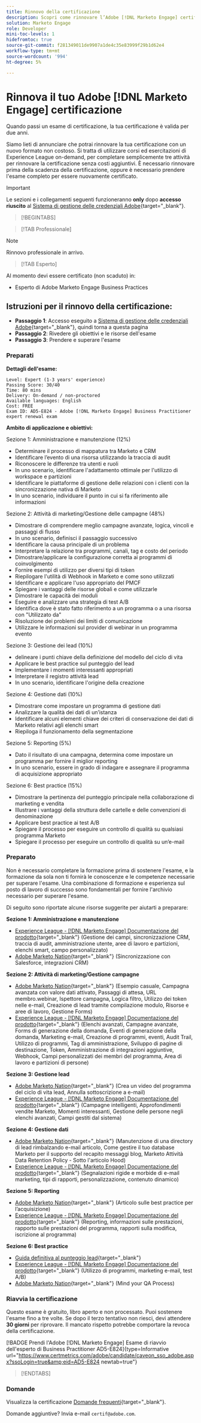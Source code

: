 ```yaml
---
title: Rinnovo della certificazione
description: Scopri come rinnovare l’Adobe [!DNL Marketo Engage] certificazione prima della scadenza.
solution: Marketo Engage
role: Developer
mini-toc-levels: 1
hidefromtoc: true
source-git-commit: f281349011de9907a1de4c35e83999f29b1d62e4
workflow-type: tm+mt
source-wordcount: '994'
ht-degree: 5%

---
```


# Rinnova il tuo Adobe [!DNL Marketo Engage] certificazione

Quando passi un esame di certificazione, la tua certificazione è valida per due anni.

Siamo lieti di annunciare che potrai rinnovare la tua certificazione con un nuovo formato non costoso. Si tratta di utilizzare corsi ed esercitazioni di Experience League on-demand, per completare semplicemente tre attività per rinnovare la certificazione senza costi aggiuntivi. È necessario rinnovare prima della scadenza della certificazione, oppure è necessario prendere l&#39;esame completo per essere nuovamente certificato.

>[!IMPORTANT]
>
>Le sezioni e i collegamenti seguenti funzioneranno **only** dopo **accesso riuscito** al [Sistema di gestione delle credenziali Adobe](http://www.certmetrics.com/adobe){target="_blank"}.

>[!BEGINTABS]

>[!TAB Professionale]

>[!NOTE]
>
>Rinnovo professionale in arrivo.

>[!TAB Esperto]

Al momento devi essere certificato (non scaduto) in:

* Esperto di Adobe Marketo Engage Business Practices

## Istruzioni per il rinnovo della certificazione:

* **Passaggio 1**: Accesso eseguito a [Sistema di gestione delle credenziali Adobe](http://www.certmetrics.com/adobe){target="_blank"}, quindi torna a questa pagina
* **Passaggio 2**: Rivedere gli obiettivi e le risorse dell&#39;esame
* **Passaggio 3**: Prendere e superare l&#39;esame

### Preparati

**Dettagli dell&#39;esame:**

```
Level: Expert (1-3 years' experience)
Passing Score: 30/40
Time: 80 mins
Delivery: On-demand / non-proctored
Available languages: English
Cost: FREE
Exam ID: AD5-E824 - Adobe [!DNL Marketo Engage] Business Practitioner expert renewal exam
```

**Ambito di applicazione e obiettivi:**

Sezione 1: Amministrazione e manutenzione (12%)

* Determinare il processo di mappatura tra Marketo e CRM
* Identificare l’evento di una risorsa utilizzando la traccia di audit
* Riconoscere le differenze tra utenti e ruoli
* In uno scenario, identificare l&#39;adattamento ottimale per l&#39;utilizzo di workspace e partizioni
* Identificare le piattaforme di gestione delle relazioni con i clienti con la sincronizzazione nativa di Marketo
* In uno scenario, individuare il punto in cui si fa riferimento alle informazioni

Sezione 2: Attività di marketing/Gestione delle campagne (48%)

* Dimostrare di comprendere meglio campagne avanzate, logica, vincoli e passaggi di flusso
* In uno scenario, definisci il passaggio successivo
* Identificare la causa principale di un problema
* Interpretare la relazione tra programmi, canali, tag e costo del periodo
* Dimostrare/applicare la configurazione corretta ai programmi di coinvolgimento
* Fornire esempi di utilizzo per diversi tipi di token
* Riepilogare l&#39;utilità di Webhook in Marketo e come sono utilizzati
* Identificare e applicare l&#39;uso appropriato del PMCF
* Spiegare i vantaggi delle risorse globali e come utilizzarle
* Dimostrare le capacità dei moduli
* Eseguire e analizzare una strategia di test A/B
* Identifica dove è stato fatto riferimento a un programma o a una risorsa con &quot;Utilizzato da&quot;
* Risoluzione dei problemi dei limiti di comunicazione
* Utilizzare le informazioni sul provider di webinar in un programma evento

Sezione 3: Gestione dei lead (10%)

* delineare i punti chiave della definizione del modello del ciclo di vita
* Applicare le best practice sul punteggio del lead
* Implementare i momenti interessanti appropriati
* Interpretare il registro attività lead
* In uno scenario, identificare l&#39;origine della creazione

Sezione 4: Gestione dati (10%)

* Dimostrare come impostare un programma di gestione dati
* Analizzare la qualità dei dati di un’istanza
* Identificare alcuni elementi chiave dei criteri di conservazione dei dati di Marketo relativi agli elenchi smart
* Riepiloga il funzionamento della segmentazione

Sezione 5: Reporting (5%)

* Dato il risultato di una campagna, determina come impostare un programma per fornire il miglior reporting
* In uno scenario, essere in grado di indagare e assegnare il programma di acquisizione appropriato

Sezione 6: Best practice (15%)

* Dimostrare la pertinenza del punteggio principale nella collaborazione di marketing e vendita
* Illustrare i vantaggi della struttura delle cartelle e delle convenzioni di denominazione
* Applicare best practice ai test A/B
* Spiegare il processo per eseguire un controllo di qualità su qualsiasi programma Marketo
* Spiegare il processo per eseguire un controllo di qualità su un’e-mail

### Preparato

Non è necessario completare la formazione prima di sostenere l&#39;esame, e la formazione da sola non ti fornirà le conoscenze e le competenze necessarie per superare l&#39;esame. Una combinazione di formazione e esperienza sul posto di lavoro di successo sono fondamentali per fornire l&#39;archivio necessario per superare l&#39;esame.

Di seguito sono riportate alcune risorse suggerite per aiutarti a preparare:

**Sezione 1: Amministrazione e manutenzione**

* [Experience League - [!DNL Marketo Engage] Documentazione del prodotto](https://experienceleague.adobe.com/docs/marketo/using/home.html?lang=it){target="_blank"} (Gestione dei campi, sincronizzazione CRM, traccia di audit, amministrazione utente, aree di lavoro e partizioni, elenchi smart, campo personalizzato)
* [Adobe Marketo Nation](https://nation.marketo.com/t5/products/ct-p/products){target="_blank"} (Sincronizzazione con Salesforce, integrazioni CRM)

**Sezione 2: Attività di marketing/Gestione campagne**

* [Adobe Marketo Nation](https://nation.marketo.com/t5/products/ct-p/products){target="_blank"} (Esempio casuale, Campagna avanzata con valore dati attivato, Passaggi di attesa, URL membro.webinar, Ispettore campagna, Logica filtro, Utilizzo dei token nelle e-mail, Creazione di lead tramite compilazione modulo, Risorse e aree di lavoro, Gestione Forms)
* [Experience League - [!DNL Marketo Engage] Documentazione del prodotto](https://experienceleague.adobe.com/docs/marketo/using/home.html?lang=it){target="_blank"} (Elenchi avanzati, Campagne avanzate, Forms di generazione della domanda, Eventi di generazione della domanda, Marketing e-mail, Creazione di programmi, eventi, Audit Trail, Utilizzo di programmi, Tag di amministrazione, Sviluppo di pagine di destinazione, Token, Amministrazione di integrazioni aggiuntive, Webhook, Campi personalizzati dei membri del programma, Area di lavoro e partizioni di persone)

**Sezione 3: Gestione lead**

* [Adobe Marketo Nation](https://nation.marketo.com/t5/products/ct-p/products){target="_blank"} (Crea un video del programma del ciclo di vita lead, Annulla sottoscrizione a e-mail)
* [Experience League - [!DNL Marketo Engage] Documentazione del prodotto](https://experienceleague.adobe.com/docs/marketo/using/home.html?lang=it){target="_blank"} (Campagne intelligenti, Approfondimenti vendite Marketo, Momenti interessanti, Gestione delle persone negli elenchi avanzati, Campi gestiti dal sistema)

**Sezione 4: Gestione dati**

* [Adobe Marketo Nation](https://nation.marketo.com/t5/products/ct-p/products){target="_blank"} (Manutenzione di una directory di lead rimbalzando e-mail articolo, Come gestire il tuo database Marketo per il supporto del recapito messaggi blog, Marketo Attività Data Retention Policy - Sotto l&#39;articolo Hood)
* [Experience League - [!DNL Marketo Engage] Documentazione del prodotto](https://experienceleague.adobe.com/docs/marketo/using/home.html?lang=it){target="_blank"} (Segnalazioni rigide e morbide di e-mail marketing, tipi di rapporti, personalizzazione, contenuto dinamico)

**Sezione 5: Reporting**

* [Adobe Marketo Nation](https://nation.marketo.com/t5/products/ct-p/products){target="_blank"} (Articolo sulle best practice per l’acquisizione)
* [Experience League - [!DNL Marketo Engage] Documentazione del prodotto](https://experienceleague.adobe.com/docs/marketo/using/home.html?lang=it){target="_blank"} (Reporting, informazioni sulle prestazioni, rapporto sulle prestazioni del programma, rapporti sulla modifica, iscrizione al programma)

**Sezione 6: Best practice**

* [Guida definitiva al punteggio lead](https://www.marketo.com/definitive-guides/lead-scoring){target="_blank"}
* [Experience League - [!DNL Marketo Engage] Documentazione del prodotto](https://experienceleague.adobe.com/docs/marketo/using/home.html?lang=it){target="_blank"} (Utilizzo di programmi, marketing e-mail, test A/B)
* [Adobe Marketo Nation](https://nation.marketo.com/t5/products/ct-p/products){target="_blank"} (Mind your QA Process)

### Riavvia la certificazione

Questo esame è gratuito, libro aperto e non processato. Puoi sostenere l&#39;esame fino a tre volte. Se dopo il terzo tentativo non riesci, devi attendere **30 giorni** per riprovare. Il mancato rispetto potrebbe comportare la revoca della certificazione.

[!BADGE Prendi l&#39;Adobe [!DNL Marketo Engage] Esame di riavvio dell&#39;esperto di Business Practitioner AD5-E824]{type=Informative url=&quot;https://www.certmetrics.com/adobe/candidate/caveon_sso_adobe.aspx?ssoLogin=true&amp;eid=AD5-E824 newtab=true&quot;}

>[!ENDTABS]

### Domande

Visualizza la certificazione [Domande frequenti](https://experienceleague.adobe.com/docs/certification/certification/faq.html?lang=en){target="_blank"}.

Domande aggiuntive? Invia e-mail `certif@adobe.com`.
